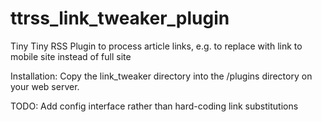 ttrss_link_tweaker_plugin
=========================

Tiny Tiny RSS Plugin to process article links, e.g. to replace with link to mobile site instead of full site

Installation:
Copy the link_tweaker directory into the <tt-rss>/plugins directory on your web server.

TODO: Add config interface rather than hard-coding link substitutions
